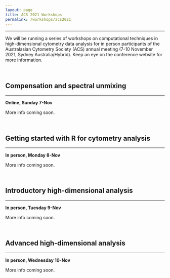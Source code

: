 ```yaml
---
layout: page
title: ACS 2021 Workshops
permalink: /workshops/acs2021
---
```


---


We will be running a series of workshops on computational techniques in high-dimensional cytometry data analysis for in person participants of the Australasian Cytometry Society (ACS) annual meeting (7-10 November 2021, Sydney Australia/Hybrid). Keep an eye on the conference website for more information.

<br />

<h2>Compensation and spectral unmixing</h2>

---

<b>Online, Sunday 7-Nov</b>

More info coming soon.

<br />

<h2>Getting started with R for cytometry analysis</h2>

---

<b>In person, Monday 8-Nov</b>

More info coming soon.

<br />

<h2>Introductory high-dimensional analysis</h2>

---

<b>In person, Tuesday 9-Nov</b>

More info coming soon.

<br />

<h2>Advanced high-dimensional analysis</h2>

---

<b>In person, Wednesday 10-Nov</b>

More info coming soon.

<br />
<br />
